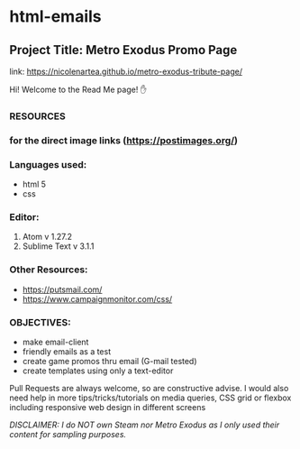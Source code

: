 # html-emails

## Project Title: Metro Exodus Promo Page
link: https://nicolenartea.github.io/metro-exodus-tribute-page/

Hi! Welcome to the Read Me page! :hand:

### RESOURCES

### for the direct image links (https://postimages.org/)

### Languages used: 
- html 5  
- css 

### Editor: 
1. Atom v 1.27.2 
2. Sublime Text v 3.1.1 

### Other Resources: 
- https://putsmail.com/ 
- https://www.campaignmonitor.com/css/

### OBJECTIVES: 
- make email-client
- friendly emails as a test 
- create game promos thru email (G-mail tested)
- create templates using only a text-editor

Pull Requests are always welcome, so are constructive advise. I would also need help in more tips/tricks/tutorials on media queries, CSS grid or flexbox including responsive web design in different screens

*DISCLAIMER: I do NOT own Steam nor Metro Exodus as I only used their content for sampling purposes.*
